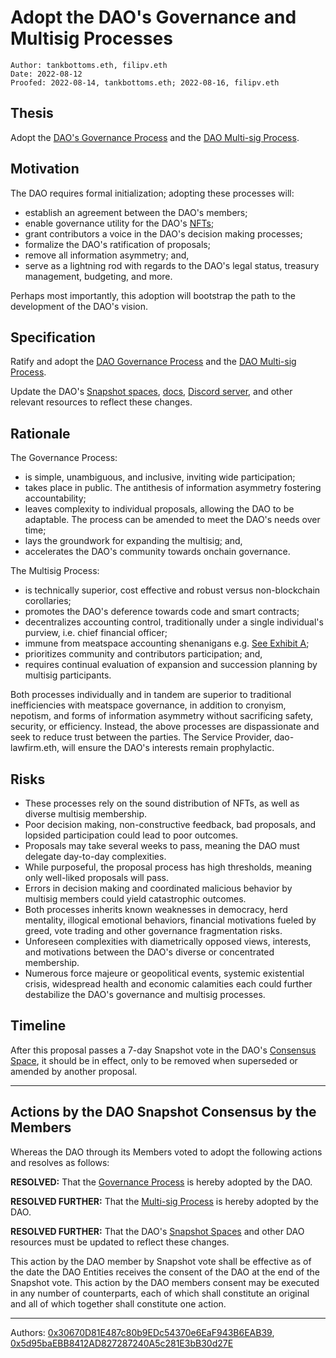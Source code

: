 # Adopt the DAO's Governance and Multisig Processes

```
Author: tankbottoms.eth, filipv.eth
Date: 2022-08-12
Proofed: 2022-08-14, tankbottoms.eth; 2022-08-16, filipv.eth
```

## Thesis

Adopt the [DAO's Governance Process](https://gov.move.xyz/dao/governance/process) and the [DAO Multi-sig Process](https://gov.move.xyz/dao/governance/multisig).

## Motivation

The DAO requires formal initialization; adopting these processes will:

-   establish an agreement between the DAO's members;
-   enable governance utility for the DAO's [NFTs](https://etherscan.io/token/0xdd407a053fa45172079916431d06e8e07f655042);
-   grant contributors a voice in the DAO's decision making processes;
-   formalize the DAO's ratification of proposals;
-   remove all information asymmetry; and,
-   serve as a lightning rod with regards to the DAO's legal status, treasury management, budgeting, and more.

Perhaps most importantly, this adoption will bootstrap the path to the development of the DAO's vision.

## Specification

Ratify and adopt the [DAO Governance Process](https://gov.move.xyz/dao/governance/process) and the [DAO Multi-sig Process](https://gov.move.xyz/dao/governance/multisig).

Update the DAO's [Snapshot spaces](https://snapshot.org/#/snapshot.movedao.eth), [docs](https://gov.move.xyz), [Discord server](https://discord.gg/movexyz), and other relevant resources to reflect these changes.

## Rationale

The Governance Process:

-   is simple, unambiguous, and inclusive, inviting wide participation;
-   takes place in public. The antithesis of information asymmetry fostering accountability;
-   leaves complexity to individual proposals, allowing the DAO to be adaptable. The process can be amended to meet the DAO's needs over time;
-   lays the groundwork for expanding the multisig; and,
-   accelerates the DAO's community towards onchain governance.

The Multisig Process:

-   is technically superior, cost effective and robust versus non-blockchain corollaries;
-   promotes the DAO's deference towards code and smart contracts;
-   decentralizes accounting control, traditionally under a single individual's purview, i.e. chief financial officer;
-   immune from meatspace accounting shenanigans e.g. [See Exhibit A](https://www.sec.gov/news/press-release/2022-114);
-   prioritizes community and contributors participation; and,
-   requires continual evaluation of expansion and succession planning by multisig participants.

Both processes individually and in tandem are superior to traditional inefficiencies with meatspace governance, in addition to cronyism, nepotism, and forms of information asymmetry without sacrificing safety, security, or efficiency. Instead, the above processes are dispassionate and seek to reduce trust between the parties. The Service Provider, dao-lawfirm.eth, will ensure the DAO's interests remain prophylactic.

## Risks

-   These processes rely on the sound distribution of NFTs, as well as diverse multisig membership.
-   Poor decision making, non-constructive feedback, bad proposals, and lopsided participation could lead to poor outcomes.
-   Proposals may take several weeks to pass, meaning the DAO must delegate day-to-day complexities.
-   While purposeful, the proposal process has high thresholds, meaning only well-liked proposals will pass.
-   Errors in decision making and coordinated malicious behavior by multisig members could yield catastrophic outcomes.
-   Both processes inherits known weaknesses in democracy, herd mentality, illogical emotional behaviors, financial motivations fueled by greed, vote trading and other governance fragmentation risks.
-   Unforeseen complexities with diametrically opposed views, interests, and motivations between the DAO's diverse or concentrated membership.
-   Numerous force majeure or geopolitical events, systemic existential crisis, widespread health and economic calamities each could further destabilize the DAO's governance and multisig processes.

## Timeline

After this proposal passes a 7-day Snapshot vote in the DAO's [Consensus Space](https://snapshot.org/#/snapshot.movedao.eth), it should be in effect, only to be removed when superseded or amended by another proposal.

---

## Actions by the DAO Snapshot Consensus by the Members

Whereas the DAO through its Members voted to adopt the following actions and resolves as follows:

**RESOLVED:** That the [Governance Process](https://gov.move.xyz/dao/governance/process) is hereby adopted by the DAO.

**RESOLVED FURTHER:** That the [Multi-sig Process](https://gov.move.xyz/dao/governance/multisig) is hereby adopted by the DAO.

**RESOLVED FURTHER:** That the DAO's [Snapshot Spaces](https://snapshot.org/#/snapshot.movedao.eth) and other DAO resources must be updated to reflect these changes.

This action by the DAO member by Snapshot vote shall be effective as of the date the DAO Entities receives the consent of the DAO at the end of the Snapshot vote. This action by the DAO members consent may be executed in any number of counterparts, each of which shall constitute an original and all of which together shall constitute one action.

---

Authors: [0x30670D81E487c80b9EDc54370e6EaF943B6EAB39](https://etherscan.io/address/0x30670d81e487c80b9edc54370e6eaf943b6eab39), [0x5d95baEBB8412AD827287240A5c281E3bB30d27E](https://etherscan.io/address/0x5d95baEBB8412AD827287240A5c281E3bB30d27E)
